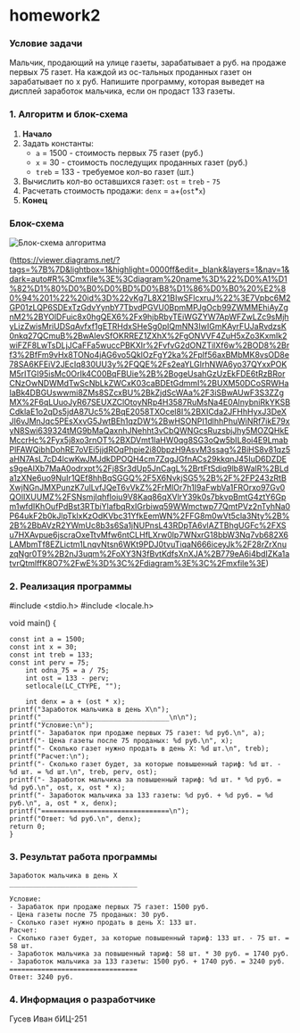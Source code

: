 # homework2

### Условие задачи

Мальчик, продающий на улице газеты, зарабатывает а руб. на продаже первых 75
газет. На каждой из ос-тальных проданных газет он зарабатывает по х руб. Напишите
программу, которая выведет на дисплей заработок мальчика, если он продаст 133
газеты.

### 1. Алгоритм и блок-схема
1. **Начало**
2. Задать константы:
   - `a` = 1500 - стоимость первых 75 газет (руб.)
   - `x` = 30 - стоимость последущих проданных газет (руб.)
   - `treb` = 133 - требуемое кол-во газет (шт.)
3. Вычислить кол-во оставшихся газет:
   `ost` = `treb` - `75`
4. Расчетать стоимость продажи:
   `denx` = `a`+(`ost`*`x`)
5. **Конец**

### Блок-схема
![Блок-схема алгоритма](Заданиевторое.png)

(https://viewer.diagrams.net/?tags=%7B%7D&lightbox=1&highlight=0000ff&edit=_blank&layers=1&nav=1&dark=auto#R%3Cmxfile%3E%3Cdiagram%20name%3D%22%D0%A1%D1%82%D1%80%D0%B0%D0%BD%D0%B8%D1%86%D0%B0%20%E2%80%94%201%22%20id%3D%22vKg7L8X21BIwSFlcxruJ%22%3E7Vpbc6M2GP01zLQP6SDExTzGdvYynbY7TbvdPGVU0BpmMPJgOcb99ZWMMEhiAyZgnM2%2BYOlDFuic8x0hgQEX6%2Fx9hjbRbyTEiWGZYW7ApWFZwLZc9sMjhyLizZwisMriUDSqAvfxf1gETRHdxSHeSg0pIQmNN3IwIGmKAyrFUJaRvdzsK0nkq27QCmuB%2BwAlevSfOKRREZ1ZXhX%2FgONVVF4ZuH5xZo3KxmIk2wiFZF8LwTsDLjJCaFFa5wuccPBKXIr%2FvfvG2dONZTilXf6w%2BOD8%2Brf3%2BfFm9vHx8TONo4jAG6vo5QklOzFgY2ka%2FpIf56axBMbMK8vsOD8e78SA6KFEiV2JEcIq830UU3y%2FQQE%2Fs2eaYLGIrhNWA6yo37QYxxPOKM5rITGI95isMc0OrIk4C00BqFBUie%2B%2BogeUsahGzUzEkFDE6tRzBRorCNzOwNDWMdTwScNbLkZWCxK03caBDEtGdmmI%2BUXM50DCoSRWHaIaBk4DBGUswwmi8ZMs8SZcxBU%2BkZjdScWAa%2F3iSBwAUwF3S3ZZgMX%2F6qLUuoJyR67SEUXZClOtoyNRp4H3587RuMsNa4E0AlnybniRkYKSBCdklaE1o2qDs5jdA87Uc5%2BqE2058TXOcel8I%2BXICda2JFHhHyxJ3DeXJI6vJMnJqc5PEsXxvG5JwtBEh1qzDW%2BwHSONPI1dlhhPhuWiNRf7ikE79xyN8Swi639324tMG9bMaQaxnhJNehht3vCbQWNGcsRuzsbjJhy5MOZQHkEMccrHc%2Fyx5j8xo3rnOT%2BXDVmt1laHW0qg8SG3oQw5bIL8oi4E9LmabPlFAWQibhDohRE7oVEi5jjdROqPhpie2i80bpzH9AsvM3ssag%2BiHS8v81qz5aHN7AsL7cD4lcwKwJMJdkDPOQH4cm7ZqgJGfnACs29kkqnJ45IuD6DZDEs9geAlXb7MaA0odrxpt%2Fj8Sr3dUp5JnCagL%2BrtFtSdiq9lb8WalR%2BLda1zXNe6uo9NuIr1QEf8hhBqSGGQ%2F5X6NvkjSG5%2B%2F%2FP243zRtBXwjNGnJMXPunzK7ulLvfJQeT6vVkZ%2FrMlOr7h1I9aFwbVa1FROrxo97Gv0QOlIXUUMZ%2FSNsmjIqhfIoiu9V8Kaq86qXVlrY39k0s7bkvpBmtG4ztY6Gpm1wfdIKhOufPdBst3RTbiYlafbqRxIGrbiwq59WWmctwp77QmtPVz2nTyhNa0P64ukF2b0kJlpTklxKzOdKVbc31YfkEemWN%2FFG8m0wVt5cla3Nty%2B%2B%2BbAVzR2YWmUc8b3s6Sa1jNUPnsL43RDpTA6vlAZTBhgUGFc%2FXSu7HXAvpue6jscraOxeTtvMfw6ntCLHfLXrw0lp7WNxrG18bbW3Nq7vb682X6LAMbmTf8EZLictm1LnqvNtsn6WKt9PDJ0tvuTiqaN666iceyJk%2F28rZrXnuzqNgr0T9%2B2nJ3uqm%2FoXY3N3fBvtKdfsXnXJA%2B779eA6i4bdIZKa1atvrQtmlffK8O7%2FwE%3D%3C%2Fdiagram%3E%3C%2Fmxfile%3E)

### 2. Реализация программы
#include <stdio.h>
#include <locale.h>

void main() {

    const int a = 1500;
    const int x = 30;
    const int treb = 133;
    const int perv = 75;
        int odna_75 = a / 75;
        int ost = 133 - perv;
        setlocale(LC_CTYPE, "");

        int denx = a + (ost * x);
    printf("Заработок мальчика в день X\n");
    printf("________________________________\n\n");
    printf("Условие:\n");
    printf("- Зарабаток при продаже первых 75 газет: %d руб.\n", a);
    printf("- Цена газеты после 75 проданых: %d руб.\n", x);
    printf("- Сколько газет нужно продать в день X: %d шт.\n", treb);
    printf("Расчет:\n");
    printf("- Сколько газет будет, за которые повышенный тариф: %d шт. - %d шт. = %d шт.\n", treb, perv, ost);
    printf("- Заработок мальчика за повышенный тариф: %d шт. * %d руб. = %d руб.\n", ost, x, ost * x);
    printf("- Заработок мальчика за 133 газеты: %d руб. + %d руб. = %d руб.\n", a, ost * x, denx);
    printf("================================\n");
    printf("Ответ: %d руб.\n", denx);
    return 0;
    }

### 3. Результат работа программы

    Заработок мальчика в день X
    ________________________________

    Условие:
    - Зарабаток при продаже первых 75 газет: 1500 руб.
    - Цена газеты после 75 проданых: 30 руб.
    - Сколько газет нужно продать в день X: 133 шт.
    Расчет:
    - Сколько газет будет, за которые повышенный тариф: 133 шт. - 75 шт. = 58 шт.
    - Заработок мальчика за повышенный тариф: 58 шт. * 30 руб. = 1740 руб.
    - Заработок мальчика за 133 газеты: 1500 руб. + 1740 руб. = 3240 руб.
    ================================
    Ответ: 3240 руб.

### 4. Информация о разработчике

Гусев Иван бИЦ-251



